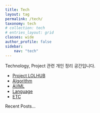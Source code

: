 ```yaml
---
title: Tech
layout: tag
permalink: /tech/
taxonomy: tech
# collection: tech
# entries_layout: grid
classes: wide
author_profile: false
sidebar:
    nav: "tech"
---
```

Technology, Project 관련 개인 정리 공간입니다.

- [Project LOLHUB](/lolhub/)
- [Algorithm](/algorithm/)
- [AI/ML](/aiml/)
- [Language](/language/)
- [ETC](/ETC/)

Recent Posts...